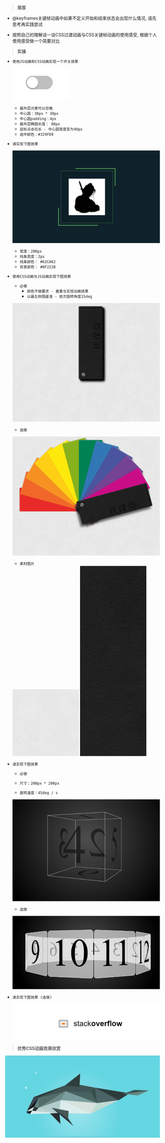 > **简答**
- @keyframes关键帧动画中如果不定义开始和结束状态会出现什么情况, 请先思考再实践尝试

- 按照自己的理解谈一谈CSS过渡动画与CSS关键帧动画的使用感受, 根据个人使用感受做一个简要对比

> **实操**
- `使用JS动画和CSS动画实现一个开关效果`

    ![image](./4.gif)

    - `最外层光晕可以忽略`
    - `中心圆：30px * 30px`
    - `中心圆padding：4px`
    - `最外层椭圆长度： 80px`
    - `鼠标点击拉长 - 中心圆宽度变为40px`
    - `选中颜色：#329FD9`

- `请实现下图效果`

    ![image](./3.gif)

    - `宽度：200px`
    - `线条宽度：2px`
    - `线条颜色： #62CA62`
    - `背景颜色： #0F222B`

- `使用CSS动画与JS动画实现下图效果`
    - `必做`
        - `颜色不做要求 - 着重与实现动画效果`
        - `以最左侧围基准 - 依次旋转角度15deg`

    ![image](./1.gif)

    - `选做`

    ![image](./2.gif)

    - `素材图片`

    <img src="./2.jpg" width="45%" heigth="200px" />
    <img src="./1.jpg" width="45%" heigth="200px" />

- `请实现下图效果`
    - `必做`

    - `尺寸：200px * 200px`

    - `旋转速度：45deg / s`

    ![image](./5.gif)

    - `选做`

    ![image](./6.gif)

- `请实现下图效果 (选做)`

  ![image](./8.gif)

> **优秀CSS动画效果欣赏**

![image](./7.gif)

